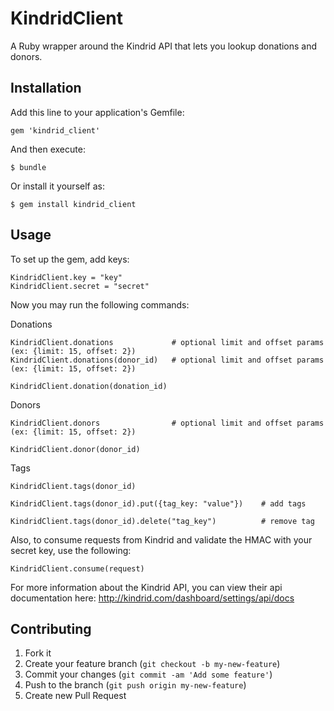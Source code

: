 # KindridClient

A Ruby wrapper around the Kindrid API that lets you lookup donations and donors.

## Installation

Add this line to your application's Gemfile:

    gem 'kindrid_client'

And then execute:

    $ bundle

Or install it yourself as:

    $ gem install kindrid_client

## Usage

To set up the gem, add keys:

    KindridClient.key = "key"
    KindridClient.secret = "secret"


Now you may run the following commands:

Donations

    KindridClient.donations             # optional limit and offset params (ex: {limit: 15, offset: 2})
    KindridClient.donations(donor_id)   # optional limit and offset params (ex: {limit: 15, offset: 2})

    KindridClient.donation(donation_id)

Donors

    KindridClient.donors                # optional limit and offset params (ex: {limit: 15, offset: 2})

    KindridClient.donor(donor_id)

Tags

    KindridClient.tags(donor_id)
    
    KindridClient.tags(donor_id).put({tag_key: "value"})    # add tags
    
    KindridClient.tags(donor_id).delete("tag_key")          # remove tag

  
Also, to consume requests from Kindrid and validate the HMAC with your secret key, use the following:

    KindridClient.consume(request)


For more information about the Kindrid API, you can view their api documentation here: http://kindrid.com/dashboard/settings/api/docs

## Contributing

1. Fork it
2. Create your feature branch (`git checkout -b my-new-feature`)
3. Commit your changes (`git commit -am 'Add some feature'`)
4. Push to the branch (`git push origin my-new-feature`)
5. Create new Pull Request
